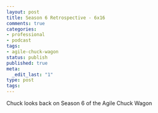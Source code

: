 ```yaml
---
layout: post
title: Season 6 Retrospective - 6x16
comments: true
categories:
- professional
- podcast
tags:
- agile-chuck-wagon
status: publish
published: true
meta:
  _edit_last: "1"
type: post
tags:
---
```

<p>Chuck looks back on Season 6 of the Agile Chuck Wagon</p>